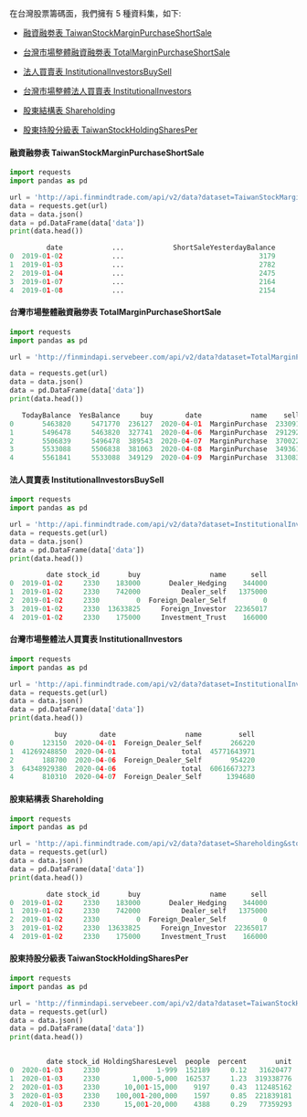 在台灣股票籌碼面，我們擁有 5 種資料集，如下:


- [融資融劵表 TaiwanStockMarginPurchaseShortSale](https://finmind.github.io/tutor/TaiwanMarket/Chip/#taiwanstockmarginpurchaseshortsale)

- [台灣市場整體融資融劵表 TotalMarginPurchaseShortSale](https://finmind.github.io/tutor/TaiwanMarket/Chip/#totalmarginpurchaseshortSale)

- [法人買賣表 InstitutionalInvestorsBuySell](https://finmind.github.io/tutor/TaiwanMarket/Chip/#institutionalinvestorsbuysell)

- [台灣市場整體法人買賣表 InstitutionalInvestors](https://finmind.github.io/tutor/TaiwanMarket/Chip/#institutionalinvestors)

- [股東結構表 Shareholding](https://finmind.github.io/tutor/TaiwanMarket/Chip/#shareholding)

- [股東持股分級表 TaiwanStockHoldingSharesPer](https://finmind.github.io/tutor/TaiwanMarket/Chip/#taiwanstockholdingsharesper)

#### 融資融劵表 TaiwanStockMarginPurchaseShortSale

```python
import requests
import pandas as pd

url = 'http://api.finmindtrade.com/api/v2/data?dataset=TaiwanStockMarginPurchaseShortSale&stock_id=2330&date=2019-01-01'
data = requests.get(url)
data = data.json()
data = pd.DataFrame(data['data'])
print(data.head())

         date            ...            ShortSaleYesterdayBalance
0  2019-01-02            ...                                 3179
1  2019-01-03            ...                                 2782
2  2019-01-04            ...                                 2475
3  2019-01-07            ...                                 2164
4  2019-01-08            ...                                 2154
```

#### 台灣市場整體融資融劵表 TotalMarginPurchaseShortSale

```python
import requests
import pandas as pd

url = 'http://finmindapi.servebeer.com/api/v2/data?dataset=TotalMarginPurchaseShortSale&date=2020-04-01'

data = requests.get(url)
data = data.json()
data = pd.DataFrame(data['data'])
print(data.head())

   TodayBalance  YesBalance     buy        date            name    sell
0       5463820     5471770  236127  2020-04-01  MarginPurchase  233091
1       5496478     5463820  327741  2020-04-06  MarginPurchase  291292
2       5506839     5496478  389543  2020-04-07  MarginPurchase  370022
3       5533088     5506838  381063  2020-04-08  MarginPurchase  349361
4       5561841     5533088  349129  2020-04-09  MarginPurchase  313083
```

#### 法人買賣表 InstitutionalInvestorsBuySell

```python
import requests
import pandas as pd

url = 'http://api.finmindtrade.com/api/v2/data?dataset=InstitutionalInvestorsBuySell&stock_id=2330&date=2019-01-01'
data = requests.get(url)
data = data.json()
data = pd.DataFrame(data['data'])
print(data.head())

         date stock_id       buy                 name      sell
0  2019-01-02     2330    183000       Dealer_Hedging    344000
1  2019-01-02     2330    742000          Dealer_self   1375000
2  2019-01-02     2330         0  Foreign_Dealer_Self         0
3  2019-01-02     2330  13633825     Foreign_Investor  22365017
4  2019-01-02     2330    175000     Investment_Trust    166000
```

#### 台灣市場整體法人買賣表 InstitutionalInvestors

```python
import requests
import pandas as pd

url = 'http://api.finmindtrade.com/api/v2/data?dataset=InstitutionalInvestors&stock_id=2330&date=2020-04-01'
data = requests.get(url)
data = data.json()
data = pd.DataFrame(data['data'])
print(data.head())

           buy        date                 name         sell
0       123150  2020-04-01  Foreign_Dealer_Self       266220
1  41269248850  2020-04-01                total  45771643971
2       188700  2020-04-06  Foreign_Dealer_Self       954220
3  64348929380  2020-04-06                total  60616673273
4       810310  2020-04-07  Foreign_Dealer_Self      1394680
```

#### 股東結構表 Shareholding

```python
import requests
import pandas as pd

url = 'http://api.finmindtrade.com/api/v2/data?dataset=Shareholding&stock_id=2330&date=2019-01-01'
data = requests.get(url)
data = data.json()
data = pd.DataFrame(data['data'])
print(data.head())

         date stock_id       buy                 name      sell
0  2019-01-02     2330    183000       Dealer_Hedging    344000
1  2019-01-02     2330    742000          Dealer_self   1375000
2  2019-01-02     2330         0  Foreign_Dealer_Self         0
3  2019-01-02     2330  13633825     Foreign_Investor  22365017
4  2019-01-02     2330    175000     Investment_Trust    166000
```

#### 股東持股分級表 TaiwanStockHoldingSharesPer

```python
import requests
import pandas as pd

url = 'http://finmindapi.servebeer.com/api/v2/data?dataset=TaiwanStockHoldingSharesPer&stock_id=2330&date=2020-01-01'
data = requests.get(url)
data = data.json()
data = pd.DataFrame(data['data'])
print(data.head())


         date stock_id HoldingSharesLevel  people  percent       unit
0  2020-01-03     2330              1-999  152189     0.12   31620477
1  2020-01-03     2330        1,000-5,000  162537     1.23  319338776
2  2020-01-03     2330      10,001-15,000    9197     0.43  112485162
3  2020-01-03     2330    100,001-200,000    1597     0.85  221839181
4  2020-01-03     2330      15,001-20,000    4388     0.29   77359293
```